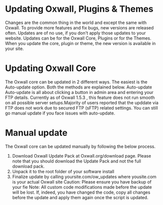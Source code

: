 Updating Oxwall, Plugins & Themes
================================
Changes are the common thing in the world and except the same with Oxwall. To provide more features and fix bugs, new versions are released often. Updates are of no use, if you don't apply those updates to your website. Updates can be for the Oxwall Core, Plugins or for the Themes.
When you update the core, plugin or theme, the new version is available in your site.

Updating Oxwall Core
====================
The Oxwall core can be updated in 2 different ways. The easiest is the Auto-update option. Both the methods are explained below.
Auto-update
Auto-update is all about clicking a button in admin area and entering your FTP details. Currently as of Oxwall 1.5.3 , this feature does not run smooth on all possible server setups.Majority of users reported that the upddate via FTP does not work due to secured FTP (sFTP) related settings. You can still go manual update if you face issues with auto-update.

Manual update
============
The Oxwall core can be updated manually by following the below process.
1.	Download Oxwall Update Pack at Oxwall.org/download page. Please note that you should download the Update Pack and not the full download pack. 
2.	Unpack it to the root folder of your software install 
3.	Finalize update by calling yoursite.com/ow_updates where yousite.com is your actual Oxwall site 
Caution: Please ensure you have backup of your fie
Note: All custom code modifications made before the update will be lost. If, indeed, you have changed the code, copy all changes before the update and apply them again once the script is updated.
